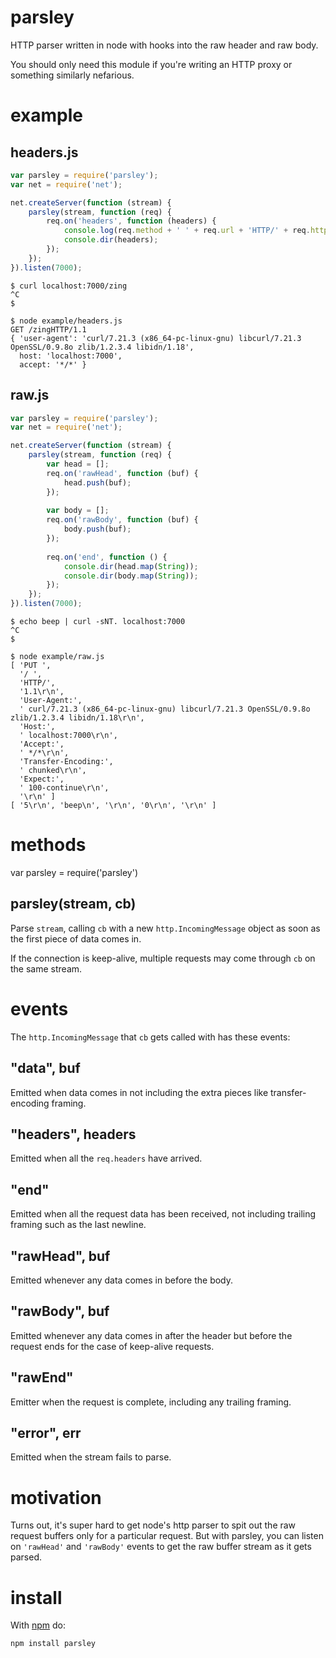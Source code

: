 parsley
=======

HTTP parser written in node with hooks into the raw header and raw body.

You should only need this module if you're writing an HTTP proxy or something
similarly nefarious.

example
=======

headers.js
----------

````javascript
var parsley = require('parsley');
var net = require('net');

net.createServer(function (stream) {
    parsley(stream, function (req) {
        req.on('headers', function (headers) {
            console.log(req.method + ' ' + req.url + 'HTTP/' + req.httpVersion);
            console.dir(headers);
        });
    });
}).listen(7000);
````

````
$ curl localhost:7000/zing
^C
$ 
````

````
$ node example/headers.js 
GET /zingHTTP/1.1
{ 'user-agent': 'curl/7.21.3 (x86_64-pc-linux-gnu) libcurl/7.21.3 OpenSSL/0.9.8o zlib/1.2.3.4 libidn/1.18',
  host: 'localhost:7000',
  accept: '*/*' }

````

raw.js
------

````javascript
var parsley = require('parsley');
var net = require('net');

net.createServer(function (stream) {
    parsley(stream, function (req) {
        var head = [];
        req.on('rawHead', function (buf) {
            head.push(buf);
        });
        
        var body = [];
        req.on('rawBody', function (buf) {
            body.push(buf);
        });
        
        req.on('end', function () {
            console.dir(head.map(String));
            console.dir(body.map(String));
        });
    });
}).listen(7000);
````

````
$ echo beep | curl -sNT. localhost:7000
^C
$ 
````

````
$ node example/raw.js 
[ 'PUT ',
  '/ ',
  'HTTP/',
  '1.1\r\n',
  'User-Agent:',
  ' curl/7.21.3 (x86_64-pc-linux-gnu) libcurl/7.21.3 OpenSSL/0.9.8o zlib/1.2.3.4 libidn/1.18\r\n',
  'Host:',
  ' localhost:7000\r\n',
  'Accept:',
  ' */*\r\n',
  'Transfer-Encoding:',
  ' chunked\r\n',
  'Expect:',
  ' 100-continue\r\n',
  '\r\n' ]
[ '5\r\n', 'beep\n', '\r\n', '0\r\n', '\r\n' ]

````

methods
=======

var parsley = require('parsley')

parsley(stream, cb)
-------------------

Parse `stream`, calling `cb` with a new `http.IncomingMessage`
object as soon as the first piece of data comes in.

If the connection is keep-alive, multiple requests may come through `cb` on the
same stream.

events
======

The `http.IncomingMessage` that `cb` gets called with has these events:

"data", buf
-----------

Emitted when data comes in not including the extra pieces like transfer-encoding
framing.

"headers", headers
------------------

Emitted when all the `req.headers` have arrived.

"end"
-----

Emitted when all the request data has been received, not including trailing
framing such as the last newline.

"rawHead", buf
--------------

Emitted whenever any data comes in before the body.

"rawBody", buf
--------------

Emitted whenever any data comes in after the header but before the request ends
for the case of keep-alive requests.

"rawEnd"
--------

Emitter when the request is complete, including any trailing framing.

"error", err
------------

Emitted when the stream fails to parse.

motivation
==========

Turns out, it's super hard to get node's http parser to spit out the raw request
buffers only for a particular request. But with parsley, you can listen on
`'rawHead'` and `'rawBody'` events to get the raw buffer stream as it gets
parsed.

install
=======

With [npm](http://npmjs.org) do:

    npm install parsley
